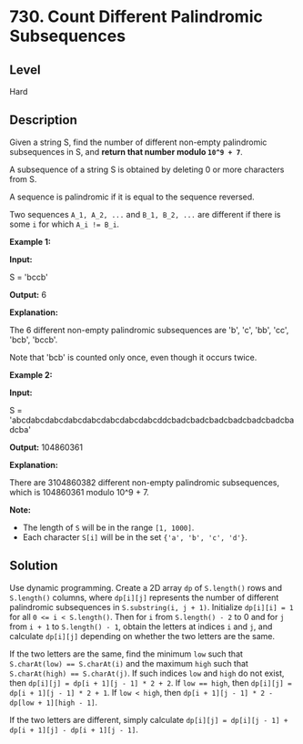 # 730. Count Different Palindromic Subsequences
## Level
Hard

## Description
Given a string S, find the number of different non-empty palindromic subsequences in S, and **return that number modulo `10^9 + 7`**.

A subsequence of a string S is obtained by deleting 0 or more characters from S.

A sequence is palindromic if it is equal to the sequence reversed.

Two sequences `A_1, A_2, ...` and `B_1, B_2, ...` are different if there is some `i` for which `A_i != B_i`.

**Example 1:**

**Input:**

S = 'bccb'

**Output:** 6

**Explanation:**

The 6 different non-empty palindromic subsequences are 'b', 'c', 'bb', 'cc', 'bcb', 'bccb'.

Note that 'bcb' is counted only once, even though it occurs twice.

**Example 2:**

**Input:**

S = 'abcdabcdabcdabcdabcdabcdabcdabcddcbadcbadcbadcbadcbadcbadcbadcba'

**Output:** 104860361

**Explanation:**

There are 3104860382 different non-empty palindromic subsequences, which is 104860361 modulo 10^9 + 7.

**Note:**

* The length of `S` will be in the range `[1, 1000]`.
* Each character `S[i]` will be in the set `{'a', 'b', 'c', 'd'}`.

## Solution
Use dynamic programming. Create a 2D array `dp` of `S.length()` rows and `S.length()` columns, where `dp[i][j]` represents the number of different palindromic subsequences in `S.substring(i, j + 1)`. Initialize `dp[i][i] = 1` for all `0 <= i < S.length()`. Then for `i` from `S.length() - 2` to 0 and for `j` from `i + 1` to `S.length() - 1`, obtain the letters at indices `i` and `j`, and calculate `dp[i][j]` depending on whether the two letters are the same.

If the two letters are the same, find the minimum `low` such that `S.charAt(low) == S.charAt(i)` and the maximum `high` such that `S.charAt(high) == S.charAt(j)`. If such indices `low` and `high` do not exist, then `dp[i][j] = dp[i + 1][j - 1] * 2 + 2`. If `low == high`, then `dp[i][j] = dp[i + 1][j - 1] * 2 + 1`. If `low < high`, then `dp[i + 1][j - 1] * 2 - dp[low + 1][high - 1]`.

If the two letters are different, simply calculate `dp[i][j] = dp[i][j - 1] + dp[i + 1][j] - dp[i + 1][j - 1]`.

